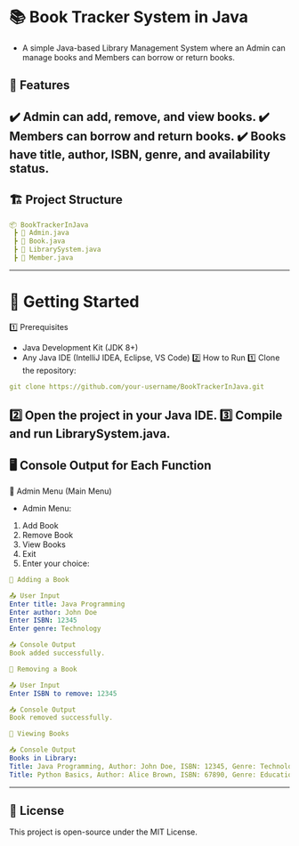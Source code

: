 # 📚 Book Tracker System in Java

- A simple Java-based Library Management System where an Admin can manage books and Members can borrow or return books.

## 📌 Features
✔️ Admin can add, remove, and view books.
✔️ Members can borrow and return books.
✔️ Books have title, author, ISBN, genre, and availability status.
---
## 🏗 Project Structure
```yaml
📦 BookTrackerInJava  
 ┣ 📜 Admin.java  
 ┣ 📜 Book.java  
 ┣ 📜 LibrarySystem.java  
 ┣ 📜 Member.java  
```
---
# 🚀 Getting Started
1️⃣ Prerequisites
- Java Development Kit (JDK 8+)
- Any Java IDE (IntelliJ IDEA, Eclipse, VS Code)
2️⃣ How to Run
1️⃣ Clone the repository:
```yaml
git clone https://github.com/your-username/BookTrackerInJava.git
```
2️⃣ Open the project in your Java IDE.
3️⃣ Compile and run LibrarySystem.java.
---
## 🖥️ Console Output for Each Function
📌 Admin Menu (Main Menu)
- Admin Menu:
1. Add Book
2. Remove Book
3. View Books
4. Exit
5. Enter your choice:

```yaml
📌 Adding a Book

📤 User Input
Enter title: Java Programming  
Enter author: John Doe  
Enter ISBN: 12345  
Enter genre: Technology  

📥 Console Output
Book added successfully.
```
```yaml
📌 Removing a Book

📤 User Input
Enter ISBN to remove: 12345

📥 Console Output
Book removed successfully.
```
```yaml
📌 Viewing Books

📥 Console Output
Books in Library:
Title: Java Programming, Author: John Doe, ISBN: 12345, Genre: Technology, Available: true
Title: Python Basics, Author: Alice Brown, ISBN: 67890, Genre: Education, Available: false
```

---
## 📝 License
This project is open-source under the MIT License.
